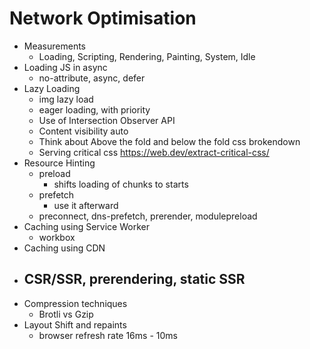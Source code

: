 # Network Optimisation
-   Measurements
    -   Loading, Scripting, Rendering, Painting, System, Idle
-   Loading JS in async
    -   no-attribute, async, defer
-   Lazy Loading
    -   img lazy load
    -   eager loading, with priority
    -   Use of Intersection Observer API
    -   Content visibility auto
    -   Think about Above the fold and below the fold css brokendown   
    -   Serving critical css
        https://web.dev/extract-critical-css/
-   Resource Hinting
    -   preload
        - shifts loading of chunks to starts
    -   prefetch
        -   use it afterward
    -   preconnect, dns-prefetch, prerender, modulepreload
-   Caching using Service Worker
    -   workbox
-   Caching using CDN
-   CSR/SSR, prerendering, static SSR
    -   
-   Compression techniques
    -   Brotli vs Gzip
-   Layout Shift and repaints
    -   browser refresh rate 16ms - 10ms